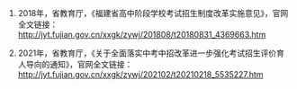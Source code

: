 1. 2018年，省教育厅，《福建省高中阶段学校考试招生制度改革实施意见》，官网全文链接：http://jyt.fujian.gov.cn/xxgk/zywj/201808/t20180831_4369663.htm

2. 2021年，省教育厅，《关于全面落实中考中招改革进一步强化考试招生评价育人导向的通知》，官网全文链接：http://jyt.fujian.gov.cn/xxgk/zywj/202102/t20210218_5535227.htm



